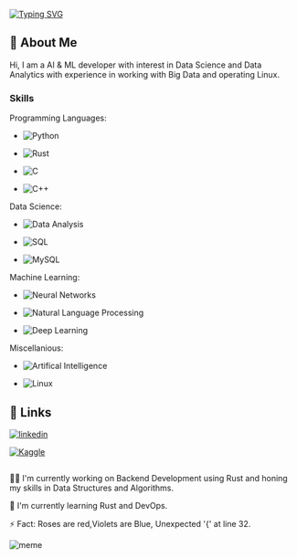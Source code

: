 [![Typing SVG](https://readme-typing-svg.herokuapp.com?font=Lemon&pause=1000&color=7B2CF7&random=false&width=435&lines=Hey+There+!+This+is+Shaurya+Kushwah)](https://git.io/typing-svg)

## 🚀 About Me   
Hi, I am a AI & ML developer with interest in Data Science and Data Analytics with experience in working with Big Data and operating Linux.

### Skills

Programming Languages:
- ![Python](https://img.shields.io/badge/Python-3776AB?style=for-the-badge&logo=python&logoColor=white)

- ![Rust](https://img.shields.io/badge/Rust-F45B3A?style=for-the-badge&logo=rust&logoColor=white)

- ![C](https://img.shields.io/badge/C-C915DB?style=for-the-badge&logo=C&logoColor=white)

- ![C++](https://img.shields.io/badge/C++-15A8DB?style=for-the-badge&logo=C&logoColor=white)


Data Science:
- ![Data Analysis](https://img.shields.io/badge/Data%20Analysis-4285F4?style=for-the-badge&logo=google%20data%20studio&logoColor=white)

- ![SQL](https://img.shields.io/badge/SQL-21C478?style=for-the-badge&logo=postgreSQL&logoColor=white)

- ![MySQL](https://img.shields.io/badge/MySQL-DBDB15?style=for-the-badge&logo=MySQL&logoColor=white)

Machine Learning:
- ![Neural Networks](https://img.shields.io/badge/Neural%20Networks-6315DB?style=for-the-badge)

- ![Natural Language Processing](https://img.shields.io/badge/Natural%20Language%20Processing-158CFC?style=for-the-badge)

- ![Deep Learning](https://img.shields.io/badge/Deep%20Learning-6FDB15?style=for-the-badge)

Miscellanious:
- ![Artifical Intelligence](https://img.shields.io/badge/Artificial%20Intelligence-DB7815?style=for-the-badge)

- ![Linux](https://img.shields.io/badge/Linux-B34F7C?style=for-the-badge)



## 🔗 Links
[![linkedin](https://img.shields.io/badge/linkedin-0A66C2?style=for-the-badge&logo=linkedin&logoColor=white)](https://www.linkedin.com/in/shauryak0311/) 

[![Kaggle](https://img.shields.io/badge/Kaggle-20BEFF?style=for-the-badge&logo=kaggle&logoColor=white)](https://www.kaggle.com/shaurya0311/)


##
👩‍💻 I'm currently working on Backend Development using Rust and honing my skills in Data Structures and Algorithms.

🧠 I'm currently learning Rust and DevOps.

⚡️ Fact: Roses are red,Violets are Blue,
         Unexpected '{' at line 32.

<div align ="centre">
<img src="https://imgur.com/fjRuX7Z" alt="meme">
</div>